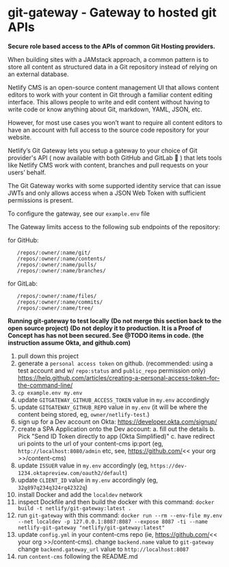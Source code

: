 # git-gateway - Gateway to hosted git APIs

**Secure role based access to the APIs of common Git Hosting providers.**

When building sites with a JAMstack approach, a common pattern is to store all content as structured data in a Git repository instead of relying on an external database.

Netlify CMS is an open-source content management UI that allows content editors to work with your content in Git through a familiar content editing interface. This allows people to write and edit content without having to write code or know anything about Git, markdown, YAML, JSON, etc.

However, for most use cases you won’t want to require all content editors to have an account with full access to the source code repository for your website.

Netlify’s Git Gateway lets you setup a gateway to your choice of Git provider's API ( now available with both GitHub and GitLab 🎉 ) that lets tools like Netlify CMS work with content, branches and pull requests on your users’ behalf.

The Git Gateway works with some supported identity service that can issue JWTs and only allows access when a JSON Web Token with sufficient permissions is present.

To configure the gateway, see our `example.env` file

The Gateway limits access to the following sub endpoints of the repository:

for GitHub:
```
   /repos/:owner/:name/git/
   /repos/:owner/:name/contents/
   /repos/:owner/:name/pulls/
   /repos/:owner/:name/branches/
```
for GitLab:
```
   /repos/:owner/:name/files/
   /repos/:owner/:name/commits/
   /repos/:owner/:name/tree/
```

**Running git-gateway to test locally**
**(Do not merge this section back to the open source project)**
**(Do not deploy it to production. It is a Proof of Concept has has not been secured. See @TODO items in code.**
**(the instruction assume Okta, and github.com)**

1. pull down this project
2. generate a `personal access token` on github. (recommended: using a test account and w/ `repo:status` and `public_repo` permission only)
    https://help.github.com/articles/creating-a-personal-access-token-for-the-command-line/
3. `cp example.env my.env`
4. update `GITGATEWAY_GITHUB_ACCESS_TOKEN` value in `my.env` accordingly
5. update `GITGATEWAY_GITHUB_REPO` value in `my.env` (it will be where the content being stored, eg, `owner/netlify-test`.)
6. sign up for a Dev account on Okta: https://developer.okta.com/signup/
7. create a SPA Application onto the Dev account:
    a. fill out the details
    b. Pick "Send ID Token directly to app (Okta Simplified)"
    c. have redirect uri points to the url of your content-cms ip:port
      (eg, `http://localhost:8080/admin` etc, see, https://github.com/<< your org >>/content-cms)
8. update `ISSUER` value in `my.env` accordingly (eg, `https://dev-1234.oktapreview.com/oauth2/default`)
9. update `CLIENT_ID` value in `my.env` accordingly (eg, `32q897q234q324rq42322q`)
10. install Docker and add the `localdev` network
11. inspect Dockfile and then build the docker with this command:
    `docker build -t netlify/git-gateway:latest .`
12. run `git-gateway` with this command:
    `docker run --rm --env-file my.env --net localdev -p 127.0.0.1:8087:8087 --expose 8087 -ti --name netlify-git-gateway "netlify/git-gateway:latest"`
13. update `config.yml` in your content-cms repo (ie, https://github.com/<< your org >>/content-cms).
     change `backend.name` value to `git-gateway`
     change `backend.gateway_url` value to `http://localhost:8087`
14. run `content-cms` following the README.md

